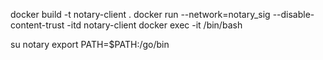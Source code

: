 
docker build -t notary-client .
docker run --network=notary_sig --disable-content-trust -itd notary-client
docker exec -it <container-id> /bin/bash


su notary
export PATH=$PATH:/go/bin
